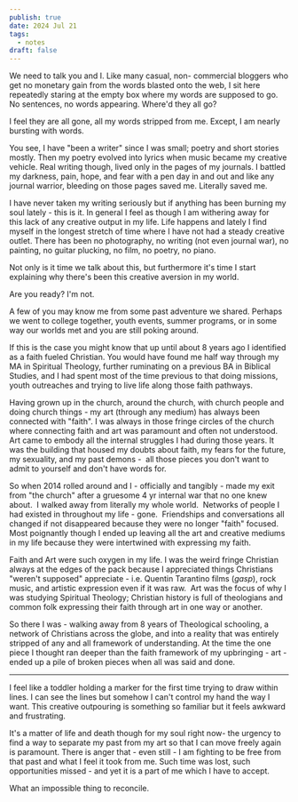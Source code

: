 ```yaml
---
publish: true
date: 2024 Jul 21
tags:
  - notes
draft: false
---
```

We need to talk you and I. Like many casual, non- commercial bloggers who get no monetary gain from the words blasted onto the web, I sit here repeatedly staring at the empty box where my words are supposed to go. No sentences, no words appearing. Where'd they all go?

I feel they are all gone, all my words stripped from me.
Except, I am nearly bursting with words.

You see, I have "been a writer" since I was small; poetry and short stories mostly. Then my poetry evolved into lyrics when music became my creative vehicle. Real writing though, lived only in the pages of my journals. I battled my darkness, pain, hope, and fear with a pen day in and out and like any journal warrior, bleeding on those pages saved me. Literally saved me.

I have never taken my writing seriously but if anything has been burning my soul lately - this is it. In general I feel as though I am withering away for this lack of any creative output in my life. Life happens and lately I find myself in the longest stretch of time where I have not had a steady creative outlet. There has been no photography, no writing (not even journal war), no painting, no guitar plucking, no film, no poetry, no piano.

Not only is it time we talk about this, but furthermore it's time I start explaining why there's been this creative aversion in my world.

Are you ready?
I'm not.

A few of you may know me from some past adventure we shared. Perhaps we went to college together, youth events, summer programs, or in some way our worlds met and you are still poking around.

If this is the case you might know that up until about 8 years ago I identified as a faith fueled Christian. You would have found me half way through my MA in Spiritual Theology, further ruminating on a previous BA in Biblical Studies, and I had spent most of the time previous to that doing missions, youth outreaches and trying to live life along those faith pathways.

Having grown up in the church, around the church, with church people and doing church things - my art (through any medium) has always been connected with "faith". I was always in those fringe circles of the church where connecting faith and art was paramount and often not understood. Art came to embody all the internal struggles I had during those years. It was the building that housed my doubts about faith, my fears for the future, my sexuality, and my past demons -  all those pieces you don't want to admit to yourself and don't have words for.

So when 2014 rolled around and I - officially and tangibly - made my exit from "the church" after a gruesome 4 yr internal war that no one knew about.  I walked away from literally my whole world.  Networks of people I had existed in throughout my life - gone.  Friendships and conversations all changed if not disappeared because they were no longer "faith" focused.  Most poignantly though I ended up leaving all the art and creative mediums in my life because they were intertwined with expressing my faith.

Faith and Art were such oxygen in my life. I was the weird fringe Christian always at the edges of the pack because I appreciated things Christians "weren't supposed" appreciate - i.e. Quentin Tarantino films (*gasp*), rock music, and artistic expression even if it was raw.  Art was the focus of why I was studying Spiritual Theology; Christian history is full of theologians and common folk expressing their faith through art in one way or another.

So there I was - walking away from 8 years of Theological schooling, a network of Christians across the globe, and into a reality that was entirely stripped of any and all framework of understanding. At the time the one piece I thought ran deeper than the faith framework of my upbringing - art - ended up a pile of broken pieces when
all was said and done.

****
I feel like a toddler holding a marker for the first time trying to draw within lines. I can see the lines but somehow I can't control my hand the way I want. This creative outpouring is something so familiar but it feels awkward and frustrating.

It's a matter of life and death though for my soul right now- the urgency to find a way to separate my past from my art so that I can move freely again is paramount. There is anger that - even still - I am fighting to be free from that past and what I feel it took from me. Such time was lost, such opportunities missed - and yet it is a part of me which I have to accept.

What an impossible thing to reconcile.

